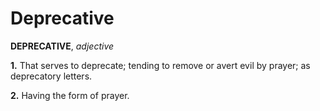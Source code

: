 # Deprecative

**DEPRECATIVE**, _adjective_

**1.** That serves to deprecate; tending to remove or avert evil by prayer; as deprecatory letters.

**2.** Having the form of prayer.